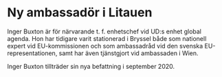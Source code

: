 # Ny ambassadör i Litauen

Inger Buxton är för närvarande t. f. enhetschef vid UD:s enhet global agenda. Hon har tidigare varit stationerad i Bryssel både som nationell expert vid EU\-kommissionen och som ambassadråd vid den svenska EU\-representationen, samt har även tjänstgjort vid ambassaden i Wien.

Inger Buxton tillträder sin nya befattning i september 2020\.

